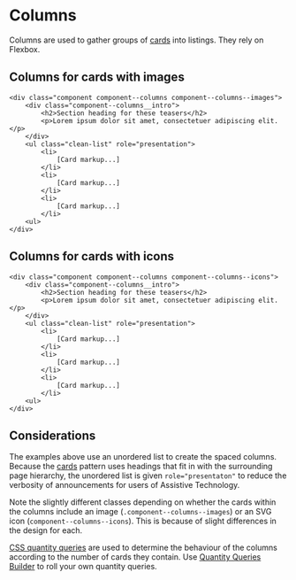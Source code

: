 # Columns

Columns are used to gather groups of [cards](cards.md) into listings. They rely on Flexbox.

## Columns for cards with images
```
<div class="component component--columns component--columns--images">
    <div class="component--columns__intro">
        <h2>Section heading for these teasers</h2>
        <p>Lorem ipsum dolor sit amet, consectetuer adipiscing elit.</p>
    </div>
    <ul class="clean-list" role="presentation">
        <li>
            [Card markup...]
        </li>
        <li>
            [Card markup...]
        </li>
        <li>
            [Card markup...]
        </li>
    <ul>
</div>
```

## Columns for cards with icons
```
<div class="component component--columns component--columns--icons">
    <div class="component--columns__intro">
        <h2>Section heading for these teasers</h2>
        <p>Lorem ipsum dolor sit amet, consectetuer adipiscing elit.</p>
    </div>
    <ul class="clean-list" role="presentation">
        <li>
            [Card markup...]
        </li>
        <li>
            [Card markup...]
        </li>
        <li>
            [Card markup...]
        </li>
    <ul>
</div>
```

## Considerations

The examples above use an unordered list to create the spaced columns. Because the [cards](cards.md) pattern uses headings that fit in with the surrounding page hierarchy, the unordered list is given `role="presentaton"` to reduce the verbosity of announcements for users of Assistive Technology.

Note the slightly different classes depending on whether the cards within the columns include an image (`.component--columns--images`) or an SVG icon (`component--columns--icons`). This is because of slight differences in the design for each.

[CSS quantity queries](https://alistapart.com/article/quantity-queries-for-css/) are used to determine the behaviour of the columns according to the number of cards they contain. Use [Quantity Queries Builder](https://quantityqueries.com/) to roll your own quantity queries.